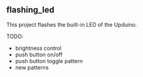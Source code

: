 ## flashing_led

This project flashes the built-in LED of the Upduino.

TODO:
- brightness control
- push button on/off
- push button toggle pattern
- new patterns
